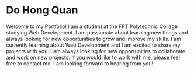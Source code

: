 # Do Hong Quan

Welcome to my Portfolio! I am a student at the FPT Polytechnic Collage studying Web Development. I am passionate about learning new things and always looking for new opportunities to grow and improve my skills. I am currently learning about Web Development and I am excited to share my projects with you. I am always looking for new opportunities to collaborate and work on new projects. If you would like to work with me, please feel free to contact me. I am looking forward to hearing from you!
